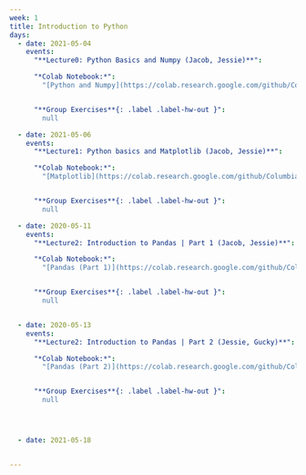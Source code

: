```yaml
---
week: 1
title: Introduction to Python
days:
  - date: 2021-05-04
    events:
      "**Lecture0: Python Basics and Numpy (Jacob, Jessie)**":

      "*Colab Notebook:*":
        "[Python and Numpy](https://colab.research.google.com/github/Columbia-Neuropythonistas/PythonDataCourse2021/blob/main/Lecture0/Lecture0_Python%2BNumpy.ipynb)"


      "**Group Exercises**{: .label .label-hw-out }":
        null

  - date: 2021-05-06
    events:
      "**Lecture1: Python basics and Matplotlib (Jacob, Jessie)**":

      "*Colab Notebook:*":
        "[Matplotlib](https://colab.research.google.com/github/Columbia-Neuropythonistas/PythonDataCourse2021/blob/main/Lecture1/Lecture1_Matplotlib.ipynb)"


      "**Group Exercises**{: .label .label-hw-out }":
        null

  - date: 2020-05-11
    events:
      "**Lecture2: Introduction to Pandas | Part 1 (Jacob, Jessie)**":

      "*Colab Notebook:*":
        "[Pandas (Part 1)](https://colab.research.google.com/github/Columbia-Neuropythonistas/PythonDataCourse2021/blob/main/Lecture2/Lecture2_pandas.ipynb)"


      "**Group Exercises**{: .label .label-hw-out }":
        null


  - date: 2020-05-13
    events:
      "**Lecture2: Introduction to Pandas | Part 2 (Jessie, Gucky)**":

      "*Colab Notebook:*":
        "[Pandas (Part 2)](https://colab.research.google.com/github/Columbia-Neuropythonistas/PythonDataCourse2021/blob/main/Lecture3/Lecture3_pandaspart2.ipynb)"


      "**Group Exercises**{: .label .label-hw-out }":
        null




  - date: 2021-05-18


---
```

